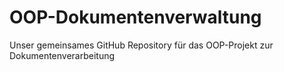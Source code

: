 # OOP-Dokumentenverwaltung
Unser gemeinsames GitHub Repository für das OOP-Projekt zur Dokumentenverarbeitung
